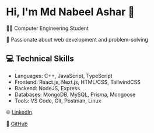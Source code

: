 # Hi, I'm Md Nabeel Ashar 👋

👨‍🎓 Computer Engineering Student

🚀 Passionate about web development and problem-solving

## 💻 Technical Skills
- Languages: C++, JavaScript, TypeScript
- Frontend: React.js, Next.js, HTML/CSS, TailwindCSS
- Backend: NodeJS, Express
- Databases: MongoDB, MySQL, Prisma, Mongoose
- Tools: VS Code, Git, Postman, Linux

🌐 [LinkedIn](https://www.linkedin.com/in/m-d-nabeel)

🔗 [GitHub](https://github.com/m-d-nabeel)

